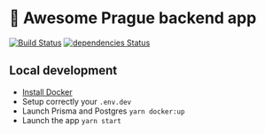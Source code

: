 # 🦄 Awesome Prague backend app

[![Build Status](https://travis-ci.com/awesome-prague/backend-app.svg?branch=master)](https://travis-ci.com/awesome-prague/backend-app)
[![dependencies Status](https://david-dm.org/awesome-prague/backend-app/status.svg)](https://david-dm.org/awesome-prague/backend-app)

## Local development

- [Install Docker](https://www.docker.com/products/docker-desktop)
- Setup correctly your `.env.dev`
- Launch Prisma and Postgres `yarn docker:up`
- Launch the app `yarn start`
